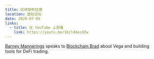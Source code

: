 ```yaml
---
title: 区块链布拉德
location: 虚拟论坛
date: 2020-07-09
links:
  - title: 在 YouTube 上观看
    link: https://youtu.be/1Kzld4ecdZw
---
```


<a href="https://twitter.com/barnabee" target="_blank">Barney Mannerings</a> speaks to <a href="https://twitter.com/Brad_Laurie" target="_blank">Blockchain Brad</a> about Vega and building tools for DeFi trading.
